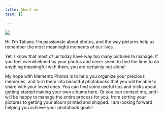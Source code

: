 ```yaml
---
title: About me
team: []

---
```


![](/images/dsc07147.JPG)

Hi, I’m Tatiana. I’m passionate about photos, and the way pictures help us remember the most meaningful moments of our lives.

Yet, I know that most of us today have way too many pictures to manage. If you feel overwhelmed by your photos and never seem to find the time to do anything meaningful with them, you are certainly not alone!

My hope with Memento Photos is to help you organize your precious memories, and turn them into beautiful photobooks that you will be able to share with your loved ones. You can find some useful tips and tricks about getting started making your own albums here. Or you can contact me, and I will be happy to manage the entire process for you, from sorting your pictures to getting your album printed and shipped. I am looking forward helping you achieve your photobook goals!